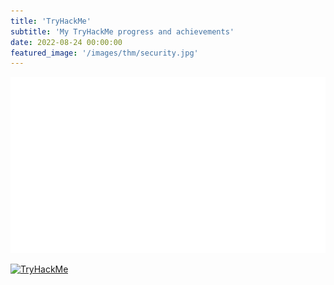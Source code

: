 ```yaml
---
title: 'TryHackMe'
subtitle: 'My TryHackMe progress and achievements'
date: 2022-08-24 00:00:00
featured_image: '/images/thm/security.jpg'
---
```


![TryHackMe - logo](/images/thm/logo_0.png)

[![TryHackMe](https://tryhackme-badges.s3.amazonaws.com/ITronin.png "My TryHackMe profile")](https://tryhackme.com/p/ITronin)


